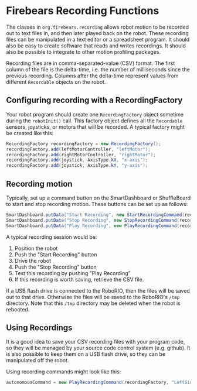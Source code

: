 # Firebears Recording Functions

The classes in `org.firebears.recording` allows robot motion to be recorded
out to text files in, and then later played back on the robot.  These recording
files can be manipulated in a text editor or a spreadsheet  program.  It should 
also be easy to create software that reads and writes recordings.  It should 
also be possible to integrate to other motion profiling packages.

Recording files are in comma-separated-value (CSV) format.  The first column of
the file is the delta-time, i.e. the number of milliseconds since the previous
recording.  Columns after the delta-time represent values from different 
`Recordable` objects on the robot.

## Configuring recording with a RecordingFactory

Your robot program should create one `RecordingFactory` object sometime during
the `robotInit()` call.  This factory object defines all the `Recordable`
sensors, joysticks, or motors that will be recorded.  A typical factory might
be created like this:

```java
RecordingFactory recordingFactory = new RecordingFactory();
recordingFactory.add(leftMotorController, "leftMotor");
recordingFactory.add(rightMotorController, "rightMotor");
recordingFactory.add(joystick, AxisType.kX, "x-axis");
recordingFactory.add(joystick, AxisType.kY, "y-axis");
```

## Recording motion

Typically, set up a command button on the SmartDashboard or ShuffleBoard to 
start and stop recording motion.  These buttons can be set up as follows:

```java
SmartDashboard.putData("Start Recording", new StartRecordingCommand(recordingFactory));
SmartDashboard.putData("Stop Recording", new StopRecordingCommand(recordingFactory));
SmartDashboard.putData("Play Recording", new PlayRecordingCommand(recordingFactory));
```

A typical recording session would be:

1. Position the robot
2. Push the "Start Recording" button
3. Drive the robot
4. Push the "Stop Recording" button
5. Test this recording by pushing "Play Recording"
6. If this recording is worth saving, retrieve the CSV file.

If a USB flash drive is connected to the RoboRIO, then the files will be saved 
out to that drive.  Otherwise the files will be saved to the RoboRIO's `/tmp`
directory.  Note that this `/tmp` directory may be deleted when the robot is
rebooted.

## Using Recordings

It is a good idea to save your CSV recording files with your program code, so
they will be managed by your source code control system (e.g. github).  It is
also possible to keep them on a USB flash drive, so they can be manipulated off
the robot.

Using recording commands might look like this:

```java
autonomousCommand = new PlayRecordingCommand(recordingFactory, "LeftSideDriveStraight.csv");
```



